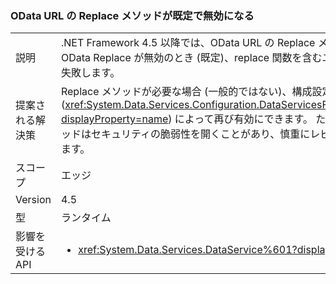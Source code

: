 ### <a name="the-replace-method-in-odata-urls-is-disabled-by-default"></a>OData URL の Replace メソッドが既定で無効になる

|   |   |
|---|---|
|説明|.NET Framework 4.5 以降では、OData URL の Replace メソッドは既定では無効です。 OData Replace が無効のとき (既定)、replace 関数を含むユーザー要求 (一般的ではない) は失敗します。|
|提案される解決策|Replace メソッドが必要な場合 (一般的ではない)、構成設定 (<xref:System.Data.Services.Configuration.DataServicesFeaturesSection.ReplaceFunction?displayProperty=name>) によって再び有効にできます。 ただし、有効になった replace メソッドはセキュリティの脆弱性を開くことがあり、慎重にレビューしてから使用する必要があります。|
|スコープ|エッジ|
|Version|4.5|
|型|ランタイム|
|影響を受ける API|<ul><li><xref:System.Data.Services.DataService%601?displayProperty=nameWithType></li></ul>|

